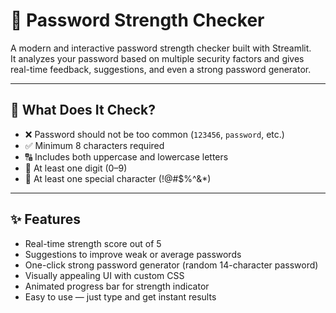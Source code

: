 # 🔐 Password Strength Checker

A modern and interactive password strength checker built with Streamlit.  
It analyzes your password based on multiple security factors and gives real-time feedback, suggestions, and even a strong password generator.

---

## 🧪 What Does It Check?

- ❌ Password should not be too common (`123456`, `password`, etc.)
- ✅ Minimum 8 characters required
- 🔠 Includes both uppercase and lowercase letters
- 🔢 At least one digit (0–9)
- 🔣 At least one special character (!@#$%^&*)
  

---

## ✨ Features

- Real-time strength score out of 5  
- Suggestions to improve weak or average passwords  
- One-click strong password generator (random 14-character password)  
- Visually appealing UI with custom CSS  
- Animated progress bar for strength indicator  
- Easy to use — just type and get instant results  
